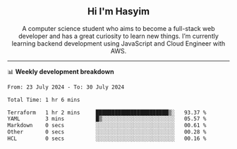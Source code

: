 <h2 align="center">Hi I'm Hasyim</h2>

<p align="center">A computer science student who aims to become a full-stack web developer and has a great curiosity to learn new things. I’m currently learning backend development using JavaScript and Cloud Engineer with AWS.</p>

---

📊 **Weekly development breakdown**

<!--START_SECTION:waka-->

```txt
From: 23 July 2024 - To: 30 July 2024

Total Time: 1 hr 6 mins

Terraform   1 hr 2 mins     ███████████████████████▒░   93.37 %
YAML        3 mins          █▒░░░░░░░░░░░░░░░░░░░░░░░   05.57 %
Markdown    0 secs          ░░░░░░░░░░░░░░░░░░░░░░░░░   00.61 %
Other       0 secs          ░░░░░░░░░░░░░░░░░░░░░░░░░   00.28 %
HCL         0 secs          ░░░░░░░░░░░░░░░░░░░░░░░░░   00.16 %
```

<!--END_SECTION:waka-->


<!-- - You can reach me on **hasyim11c@gmail.com** -->
